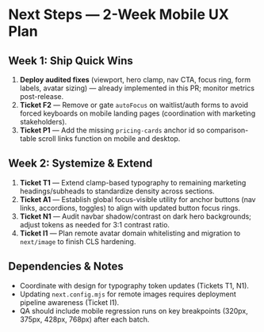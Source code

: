 # Next Steps — 2-Week Mobile UX Plan

## Week 1: Ship Quick Wins
1. **Deploy audited fixes** (viewport, hero clamp, nav CTA, focus ring, form labels, avatar sizing) — already implemented in this PR; monitor metrics post-release.
2. **Ticket F2** — Remove or gate `autoFocus` on waitlist/auth forms to avoid forced keyboards on mobile landing pages (coordination with marketing stakeholders).
3. **Ticket P1** — Add the missing `pricing-cards` anchor id so comparison-table scroll links function on mobile and desktop.

## Week 2: Systemize & Extend
1. **Ticket T1** — Extend clamp-based typography to remaining marketing headings/subheads to standardize density across sections.
2. **Ticket A1** — Establish global focus-visible utility for anchor buttons (nav links, accordions, toggles) to align with updated button focus rings.
3. **Ticket N1** — Audit navbar shadow/contrast on dark hero backgrounds; adjust tokens as needed for 3:1 contrast ratio.
4. **Ticket I1** — Plan remote avatar domain whitelisting and migration to `next/image` to finish CLS hardening.

## Dependencies & Notes
- Coordinate with design for typography token updates (Tickets T1, N1).
- Updating `next.config.mjs` for remote images requires deployment pipeline awareness (Ticket I1).
- QA should include mobile regression runs on key breakpoints (320px, 375px, 428px, 768px) after each batch.
